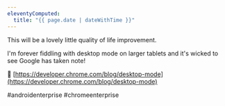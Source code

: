 ```yaml
---
eleventyComputed:
  title: "{{ page.date | dateWithTime }}"
---
```

This will be a lovely little quality of life improvement. 

I'm forever fiddling with desktop mode on larger tablets and it's wicked to see Google has taken note!

🔗 [https://developer.chrome.com/blog/desktop-mode](https://developer.chrome.com/blog/desktop-mode)

#androidenterprise #chromeenterprise